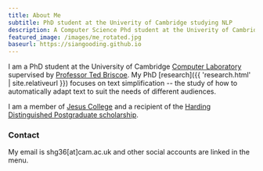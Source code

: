 ```yaml
---
title: About Me
subtitle: PhD student at the Univerity of Cambridge studying NLP
description: A Computer Science Phd student at the Univerity of Cambridge
featured_image: /images/me_rotated.jpg
baseurl: https://siangooding.github.io
---
```


I am a PhD student at the University of Cambridge <a href="https://www.cl.cam.ac.uk">Computer Laboratory</a> supervised by <a href="https://scholar.google.com/citations?hl=en&user=qNP6lAwAAAAJ">Professor Ted Briscoe</a>. My PhD [research]({{ 'research.html' | site.relativeurl }}) focuses on text simplification -- the study of how to automatically adapt text to suit the needs of different audiences. 

I am a member of <a href="https://www.jesus.cam.ac.uk"> Jesus College</a> and a recipient of the <a href ="https://www.caths.cam.ac.uk/harding">Harding Distinguished Postgraduate scholarship</a>. 

### Contact 
My email is shg36[at]cam.ac.uk and other social accounts are linked in the menu. 





